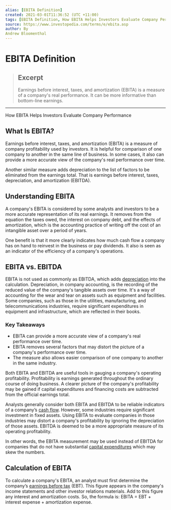 ```yaml
---
alias: [EBITA Definition]
created: 2021-03-01T11:36:52 (UTC +11:00)
tags: [EBITA Definition, How EBITA Helps Investors Evaluate Company Performance]
source: https://www.investopedia.com/terms/e/ebita.asp
author: By
Andrew Bloomenthal
---
```


# EBITA Definition

> ## Excerpt
> Earnings before interest, taxes, and amortization (EBITA) is a measure of a company's real performance. It can be more informative than bottom-line earnings.

---

How EBITA Helps Investors Evaluate Company Performance
## What Is EBITA?

Earnings before interest, taxes, and amortization (EBITA) is a measure of company profitability used by investors. It is helpful for comparison of one company to another in the same line of business. In some cases, it also can provide a more accurate view of the company's real performance over time.

Another similar measure adds depreciation to the list of factors to be eliminated from the earnings total. That is earnings before interest, taxes, depreciation, and amortization (EBITDA).

## Understanding EBITA

A company's EBITA is considered by some analysts and investors to be a more accurate representation of its real earnings. It removes from the equation the taxes owed, the interest on company debt, and the effects of amortization, which is the accounting practice of writing off the cost of an intangible asset over a period of years.

One benefit is that it more clearly indicates how much cash flow a company has on hand to reinvest in the business or pay dividends. It also is seen as an indicator of the efficiency of a company's operations.

## EBITA vs. EBITDA

EBITA is not used as commonly as EBITDA, which adds [depreciation](https://www.investopedia.com/terms/d/depreciation.asp) into the calculation. Depreciation, in company accounting, is the recording of the reduced value of the company's tangible assets over time. It's a way of accounting for the wear and tear on assets such as equipment and facilities. Some companies, such as those in the utilities, manufacturing, and telecommunications industries, require significant expenditures in equipment and infrastructure, which are reflected in their books.

### Key Takeaways

-   EBITA can provide a more accurate view of a company's real performance over time.
-   EBITA removes several factors that may distort the picture of a company's performance over time.
-   The measure also allows easier comparison of one company to another in the same industry.

Both EBITA and EBITDA are useful tools in gauging a company's operating profitability. Profitability is earnings generated throughout the ordinary course of doing business. A clearer picture of the company's profitability may be gained if capital expenditures and financing costs are subtracted from the official earnings total.

Analysts generally consider both EBITA and EBITDA to be reliable indicators of a company’s [cash flow](https://www.investopedia.com/terms/c/cashflow.asp). However, some industries require significant investment in fixed assets. Using EBITA to evaluate companies in those industries may distort a company's profitability by ignoring the depreciation of those assets. EBITDA is deemed to be a more appropriate measure of its operating profitability.

In other words, the EBITA measurement may be used instead of EBITDA for companies that do not have substantial [capital expenditures](https://www.investopedia.com/terms/c/capitalexpenditure.asp) which may skew the numbers.

## Calculation of EBITA

To calculate a company's EBITA, an analyst must first determine the company’s [earnings before tax](https://www.investopedia.com/terms/e/ebt.asp) (EBT). This figure appears in the company's income statements and other investor relations materials. Add to this figure any interest and amortization costs. So, the formula is: EBITA = EBT + interest expense + amortization expense.
